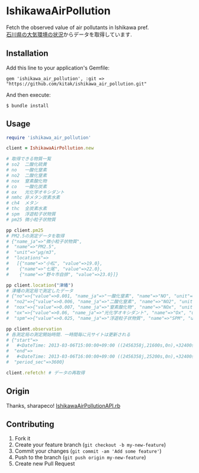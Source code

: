 # IshikawaAirPollution

Fetch the observed value of air pollutants in Ishikawa pref.  
[石川県の大気環境の状況](http://www.pref.ishikawa.jp/cgi-bin/taiki/top.pl)からデータを取得しています.

## Installation

Add this line to your application's Gemfile:

    gem 'ishikawa_air_pollution', :git => "https://github.com/kitak/ishikawa_air_pollution.git"

And then execute:

    $ bundle install

<!--Or install it yourself as:-->
<!--$ gem install ishikawa_air_pollution-->

## Usage
```ruby
require 'ishikawa_air_pollution'

client = IshikawaAirPollution.new

# 取得できる物質一覧
# so2  二酸化硫黄
# no   一酸化窒素
# no2  二酸化窒素
# nox  窒素酸化物
# co   一酸化炭素
# ox   光化学オキシダント
# nmhc 非メタン炭素水素
# ch4  メタン
# thc  全炭素水素
# spm  浮遊粒子状物質
# pm25 微小粒子状物質

pp client.pm25
# PM2.5の測定データを取得
# {"name_ja"=>"微小粒子状物質",
#  "name"=>"PM2.5",
#  "unit"=>"μg/m3",
#  "locations"=>
#   [{"name"=>"小松", "value"=>19.0},
#    {"name"=>"七尾", "value"=>22.0},
#    {"name"=>"野々市自排", "value"=>23.0}]}

pp client.location("津幡")
# 津幡の測定局で測定したデータ
# {"no"=>{"value"=>0.001, "name_ja"=>"一酸化窒素", "name"=>"NO", "unit"=>"ppm"},
#  "no2"=>{"value"=>0.006, "name_ja"=>"二酸化窒素", "name"=>"NO2", "unit"=>"ppm"},
#  "nox"=>{"value"=>0.007, "name_ja"=>"窒素酸化物", "name"=>"NOx", "unit"=>"ppm"},
#  "ox"=>{"value"=>0.06, "name_ja"=>"光化学オキシダント", "name"=>"Ox", "unit"=>"ppm"},
#  "spm"=>{"value"=>0.025, "name_ja"=>"浮遊粒子状物質", "name"=>"SPM", "unit"=>"mg/m3"}}

pp client.observation
# 各測定局の測定開始時間．一時間毎に元サイトは更新される
# {"start"=>
#   #<DateTime: 2013-03-06T15:00:00+09:00 ((2456358j,21600s,0n),+32400s,2299161j)>,
#  "end"=>
#   #<DateTime: 2013-03-06T16:00:00+09:00 ((2456358j,25200s,0n),+32400s,2299161j)>,
#  "period_sec"=>3600}

client.refetch! # データの再取得
```

## Origin
Thanks, sharapeco! [IshikawaAirPollutionAPI.rb](https://gist.github.com/sharapeco/5089792)

## Contributing

1. Fork it
2. Create your feature branch (`git checkout -b my-new-feature`)
3. Commit your changes (`git commit -am 'Add some feature'`)
4. Push to the branch (`git push origin my-new-feature`)
5. Create new Pull Request
